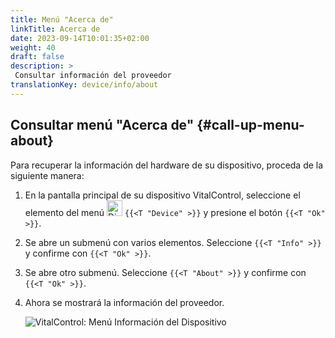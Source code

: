 ```yaml
---
title: Menú "Acerca de"
linkTitle: Acerca de
date: 2023-09-14T10:01:35+02:00
weight: 40
draft: false
description: >
 Consultar información del proveedor
translationKey: device/info/about
---
```

## Consultar menú "Acerca de" {#call-up-menu-about}

Para recuperar la información del hardware de su dispositivo, proceda de la siguiente manera:

1. En la pantalla principal de su dispositivo VitalControl, seleccione el elemento del menú <img src="/icons/device.svg" width="25" align="bottom" alt="Dispositivo" /> `{{<T "Device" >}}` y presione el botón `{{<T "Ok" >}}`.

2. Se abre un submenú con varios elementos. Seleccione `{{<T "Info" >}}` y confirme con `{{<T "Ok" >}}`.

3. Se abre otro submenú. Seleccione `{{<T "About" >}}` y confirme con `{{<T "Ok" >}}`.

4. Ahora se mostrará la información del proveedor.

   ![VitalControl: Menú Información del Dispositivo](../images/about.png "Consultar información del proveedor")
